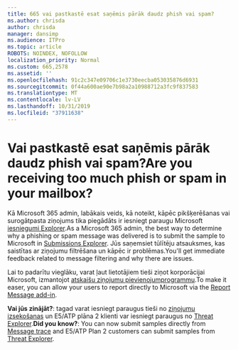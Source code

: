 ```yaml
---
title: 665 vai pastkastē esat saņēmis pārāk daudz phish vai spam?
ms.author: chrisda
author: chrisda
manager: dansimp
ms.audience: ITPro
ms.topic: article
ROBOTS: NOINDEX, NOFOLLOW
localization_priority: Normal
ms.custom: 665,2578
ms.assetid: ''
ms.openlocfilehash: 91c2c347e09706c1e3730eecba053035876d6931
ms.sourcegitcommit: 0f44a600ae90e7b98a2a10988712a3fc9f837583
ms.translationtype: MT
ms.contentlocale: lv-LV
ms.lasthandoff: 10/31/2019
ms.locfileid: "37911638"
---
```

# <a name="are-you-receiving-too-much-phish-or-spam-in-your-mailbox"></a><span data-ttu-id="15f1e-102">Vai pastkastē esat saņēmis pārāk daudz phish vai spam?</span><span class="sxs-lookup"><span data-stu-id="15f1e-102">Are you receiving too much phish or spam in your mailbox?</span></span>

<span data-ttu-id="15f1e-103">Kā Microsoft 365 admin, labākais veids, kā noteikt, kāpēc pikšķerēšanas vai surogātpasta ziņojums tika piegādāts ir iesniegt paraugu Microsoft [iesniegumi Explorer](https://protection.office.com/reportsubmission).</span><span class="sxs-lookup"><span data-stu-id="15f1e-103">As a Microsoft 365 admin, the best way to determine why a phishing or spam message was delivered is to submit the sample to Microsoft in [Submissions Explorer](https://protection.office.com/reportsubmission).</span></span> <span data-ttu-id="15f1e-104">Jūs saņemsiet tūlītēju atsauksmes, kas saistītas ar ziņojumu filtrēšana un kāpēc ir problēmas.</span><span class="sxs-lookup"><span data-stu-id="15f1e-104">You'll get immediate feedback related to message filtering and why there are issues.</span></span>

<span data-ttu-id="15f1e-105">Lai to padarītu vieglāku, varat ļaut lietotājiem tieši ziņot korporācijai Microsoft, izmantojot [atskaišu ziņojumu pievienojumprogrammu](https://appsource.microsoft.com/product/office/WA104381180?src=office&tab=Overview).</span><span class="sxs-lookup"><span data-stu-id="15f1e-105">To make it easer, you can allow your users to report directly to Microsoft via the [Report Message add-in](https://appsource.microsoft.com/product/office/WA104381180?src=office&tab=Overview).</span></span>

<span data-ttu-id="15f1e-106">**Vai jūs zinājāt?**: tagad varat iesniegt paraugus tieši no [ziņojumu izsekošanas](https://protection.office.com/messagetrace) un E5/ATP plāna 2 klienti var iesniegt paraugus no [Threat Explorer](https://docs.microsoft.com/microsoft-365/security/office-365-security/threat-explorer).</span><span class="sxs-lookup"><span data-stu-id="15f1e-106">**Did you know?**: You can now submit samples directly from [Message trace](https://protection.office.com/messagetrace) and E5/ATP Plan 2 customers can submit samples from [Threat Explorer](https://docs.microsoft.com/microsoft-365/security/office-365-security/threat-explorer).</span></span>
